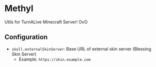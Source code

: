 # Methyl
Utils for TurnALive Minecraft Server! OvO

## Configuration
* `skull.externalSkinServer`: Base URL of external skin server (Blessing Skin Server)
  * Example: `https://skin.example.com`

